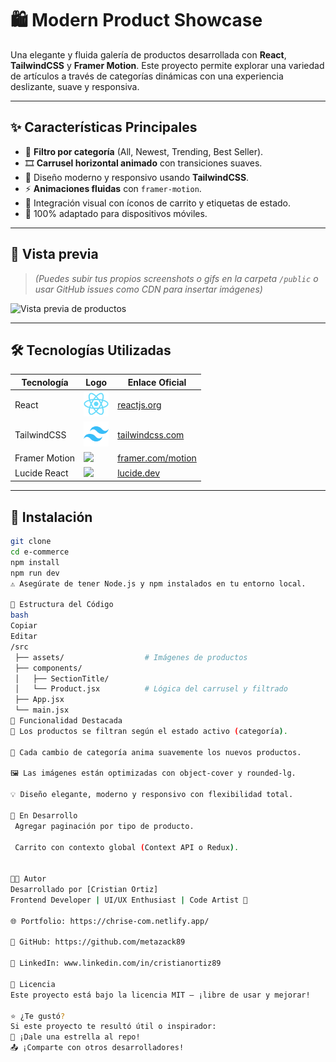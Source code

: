 # 🛍️ Modern Product Showcase

Una elegante y fluida galería de productos desarrollada con **React**, **TailwindCSS** y **Framer Motion**. Este proyecto permite explorar una variedad de artículos a través de categorías dinámicas con una experiencia deslizante, suave y responsiva.

---

## ✨ Características Principales

- 🔄 **Filtro por categoría** (All, Newest, Trending, Best Seller).
- 🎞️ **Carrusel horizontal animado** con transiciones suaves.
- 🎨 Diseño moderno y responsivo usando **TailwindCSS**.
- ⚡ **Animaciones fluidas** con `framer-motion`.
- 🛒 Integración visual con íconos de carrito y etiquetas de estado.
- 📱 100% adaptado para dispositivos móviles.

---

## 📸 Vista previa

> _(Puedes subir tus propios screenshots o gifs en la carpeta `/public` o usar GitHub issues como CDN para insertar imágenes)_

![Vista previa de productos](https://raw.githubusercontent.com/metazack89/product-showcase/main/public/demo.gif)

---

## 🛠️ Tecnologías Utilizadas

| Tecnología    | Logo                                                                                                                       | Enlace Oficial                                      |
| ------------- | -------------------------------------------------------------------------------------------------------------------------- | --------------------------------------------------- |
| React         | <img src="https://raw.githubusercontent.com/devicons/devicon/master/icons/react/react-original.svg" width="40" />          | [reactjs.org](https://reactjs.org/)                 |
| TailwindCSS   | <img src="https://raw.githubusercontent.com/devicons/devicon/master/icons/tailwindcss/tailwindcss-plain.svg" width="40" /> | [tailwindcss.com](https://tailwindcss.com/)         |
| Framer Motion | <img src="https://www.svgrepo.com/show/354398/framer.svg" width="40" />                                                    | [framer.com/motion](https://www.framer.com/motion/) |
| Lucide React  | <img src="https://lucide.dev/favicon.svg" width="40" />                                                                    | [lucide.dev](https://lucide.dev/)                   |

---

## 🚀 Instalación

```bash
git clone
cd e-commerce
npm install
npm run dev
⚠️ Asegúrate de tener Node.js y npm instalados en tu entorno local.

🧠 Estructura del Código
bash
Copiar
Editar
/src
 ├── assets/                  # Imágenes de productos
 ├── components/
 │   ├── SectionTitle/
 │   └── Product.jsx          # Lógica del carrusel y filtrado
 ├── App.jsx
 └── main.jsx
🧩 Funcionalidad Destacada
📂 Los productos se filtran según el estado activo (categoría).

🌈 Cada cambio de categoría anima suavemente los nuevos productos.

🖼️ Las imágenes están optimizadas con object-cover y rounded-lg.

💡 Diseño elegante, moderno y responsivo con flexibilidad total.

🧪 En Desarrollo
 Agregar paginación por tipo de producto.

 Carrito con contexto global (Context API o Redux).


👨‍💻 Autor
Desarrollado por [Cristian Ortiz]
Frontend Developer | UI/UX Enthusiast | Code Artist 🎨

🌐 Portfolio: https://chrise-com.netlify.app/

🐙 GitHub: https://github.com/metazack89

💼 LinkedIn: www.linkedin.com/in/cristianortiz89

📄 Licencia
Este proyecto está bajo la licencia MIT — ¡libre de usar y mejorar!

⭐ ¿Te gustó?
Si este proyecto te resultó útil o inspirador:
🌟 ¡Dale una estrella al repo!
📤 ¡Comparte con otros desarrolladores!
```
